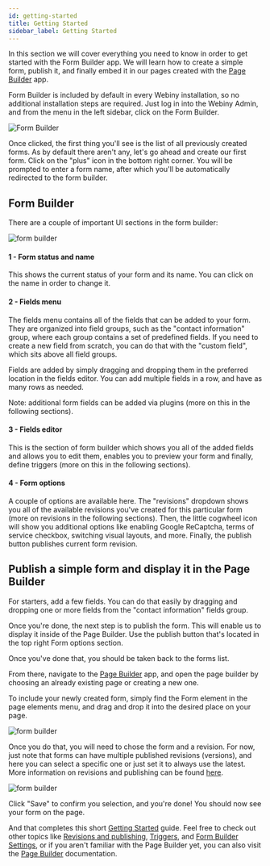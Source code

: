 ```yaml
---
id: getting-started
title: Getting Started
sidebar_label: Getting Started
---
```


In this section we will cover everything you need to know in order to get started with the Form Builder app. We will learn how to create a simple form, publish it, and finally embed it in our pages created with the [Page Builder](/docs/webiny-apps/page-builder/introduction) app.

Form Builder is included by default in every Webiny installation,
so no additional installation steps are required. Just log in into
the Webiny Admin, and from the menu in the left sidebar, click on the Form Builder.

![Form Builder](/assets/webiny-apps/form-builder/getting-started/open-via-sidebar.png)

Once clicked, the first thing you'll see is the list of all previously created forms.
As by default there aren't any, let's go ahead and create our first form. Click on the "plus"
icon in the bottom right corner. You will be prompted to enter a form name, after which you'll be automatically redirected to the form builder.

## Form Builder

There are a couple of important UI sections in the form builder:

![form builder](/assets/webiny-apps/form-builder/getting-started/form-builder-ui.png)

#### 1 - Form status and name

This shows the current status of your form and its name. You can click on the name in order to change it.

#### 2 - Fields menu

The fields menu contains all of the fields that can be added to your form. They are organized into field groups, such as the "contact information" group, where each group contains a set of predefined fields. If you need to create a new field from scratch, you can do that with the "custom field", which sits above all field groups.

Fields are added by simply dragging and dropping them in the preferred location in the fields editor. You can add multiple fields in a row, and have as many rows as needed. 

Note: additional form fields can be added via plugins (more on this in the following sections).

#### 3 - Fields editor
 This is the section of form builder which shows you all of the added fields and allows you to edit them, enables you to preview your form and finally, define triggers (more on this in the following sections).

#### 4 - Form options 
A couple of options are available here. The "revisions" dropdown shows you all of the available revisions you've created for this particular form (more on revisions in the following sections). Then, the little cogwheel icon will show you additional options like enabling Google ReCaptcha, terms of service checkbox, switching visual layouts, and more. Finally, the publish button publishes current form revision.

## Publish a simple form and display it in the Page Builder
For starters, add a few fields. You can do that easily by dragging and dropping one or more fields from the "contact information" fields group.

Once you're done, the next step is to publish the form. This will enable us to display it inside of the Page Builder. Use the publish button that's located in the top right Form options section.

Once you've done that, you should be taken back to the forms list.

From there, navigate to the [Page Builder](/docs/webiny-apps/page-builder/introduction) app, and open the page builder by choosing an already existing page or creating a new one. 

To include your newly created form, simply find the Form element in the page elements menu, and drag and drop it into the desired place on your page.

![form builder](/assets/webiny-apps/form-builder/getting-started/page-builder-embed-form.png)

Once you do that, you will need to chose the form and a revision. For now, just note that forms can have multiple published revisions (versions), and here you can select a specific one or just set it to always use the latest. More information on revisions and publishing can be found [here](/docs/webiny-apps/form-builder/revisions-and-publishing).

![form builder](/assets/webiny-apps/form-builder/getting-started/page-builder-choose-form.png)

Click "Save" to confirm you selection, and you're done! You should now see your form on the page.

And that completes this short [Getting Started](/docs/webiny-apps/form-builder/getting-started) guide. Feel free to check out other topics like [Revisions and publishing](/docs/webiny-apps/form-builder/revisions-and-publishing), [Triggers](/docs/webiny-apps/form-builder/triggers), and [Form Builder Settings]((/docs/webiny-apps/form-builder/settings)), or if you aren't familiar with the Page Builder yet, you can also visit the [Page Builder](/docs/webiny-apps/page-builder/introduction) documentation.
 
 
